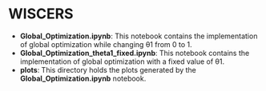 # WISCERS
+ **Global_Optimization.ipynb**: This notebook contains the implementation of global optimization while changing θ1 from 0 to 1.
+ **Global_Optimization_theta1_fixed.ipynb**: This notebook contains the implementation of global optimization with a fixed value of θ1.
+ **plots**: This directory holds the plots generated by the **Global_Optimization.ipynb** notebook.
